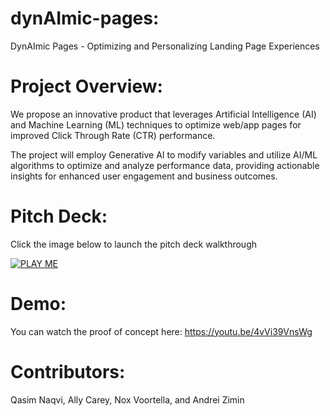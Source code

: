 # dynAImic-pages:
DynAImic Pages - Optimizing and Personalizing Landing Page Experiences

# Project Overview:
We propose an innovative product that leverages Artificial Intelligence (AI) and Machine Learning (ML) techniques to optimize web/app pages for improved Click Through Rate (CTR) performance. 

The project will employ Generative AI to modify variables and utilize AI/ML algorithms to optimize and analyze performance data, providing actionable insights for enhanced user engagement and business outcomes.

# Pitch Deck:

Click the image below to launch the pitch deck walkthrough

[![PLAY ME](https://github.com/qasimnaqvi/dynAImic-pages/assets/11540356/113ffe68-eed0-4c11-9655-0371af451fd5)](https://www.youtube.com/watch?v=XJDvRysWgFg)

# Demo:

You can watch the proof of concept here:
https://youtu.be/4vVi39VnsWg 

# Contributors:
Qasim Naqvi, Ally Carey, Nox Voortella, and Andrei Zimin 
